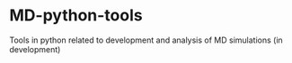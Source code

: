 # MD-python-tools
Tools in python related to development and analysis of MD simulations
(in development)
